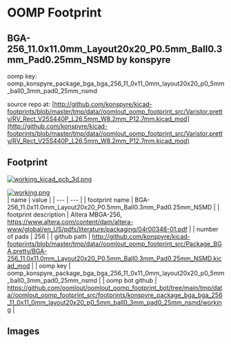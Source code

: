 # OOMP Footprint  
## BGA-256_11.0x11.0mm_Layout20x20_P0.5mm_Ball0.3mm_Pad0.25mm_NSMD  by konspyre  
  
oomp key: oomp_konspyre_package_bga_bga_256_11_0x11_0mm_layout20x20_p0_5mm_ball0_3mm_pad0_25mm_nsmd  
  
source repo at: [http://github.com/konspyre/kicad-footprints/blob/master/tmp/data//oomlout_oomp_footprint_src/Varistor.pretty/RV_Rect_V25S440P_L26.5mm_W8.2mm_P12.7mm.kicad_mod](http://github.com/konspyre/kicad-footprints/blob/master/tmp/data//oomlout_oomp_footprint_src/Varistor.pretty/RV_Rect_V25S440P_L26.5mm_W8.2mm_P12.7mm.kicad_mod)  
## Footprint  
  
[![working_kicad_pcb_3d.png](working_kicad_pcb_3d_600.png)](working_kicad_pcb_3d.png)  
  
[![working.png](working_600.png)](working.png)  
| name | value | 
| --- | --- | 
| footprint name | BGA-256_11.0x11.0mm_Layout20x20_P0.5mm_Ball0.3mm_Pad0.25mm_NSMD | 
| footprint description | Altera MBGA-256, https://www.altera.com/content/dam/altera-www/global/en_US/pdfs/literature/packaging/04r00348-01.pdf | 
| number of pads | 256 | 
| github path | http://github.com/konspyre/kicad-footprints/blob/master/tmp/data//oomlout_oomp_footprint_src/Package_BGA.pretty/BGA-256_11.0x11.0mm_Layout20x20_P0.5mm_Ball0.3mm_Pad0.25mm_NSMD.kicad_mod | 
| oomp key | oomp_konspyre_package_bga_bga_256_11_0x11_0mm_layout20x20_p0_5mm_ball0_3mm_pad0_25mm_nsmd | 
| oomp bot github | https://github.com/oomlout/oomlout_oomp_footprint_bot/tree/main/tmp/data//oomlout_oomp_footprint_src/footprints/konspyre_package_bga_bga_256_11_0x11_0mm_layout20x20_p0_5mm_ball0_3mm_pad0_25mm_nsmd/working | 
## Images  
